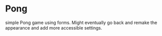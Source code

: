 # Pong
simple Pong game using forms. Might eventually go back and remake the appearance and add more accessible settings.
